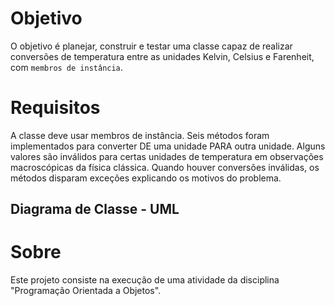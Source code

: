 # Objetivo
O objetivo é planejar, construir e testar uma classe capaz de realizar conversões de temperatura entre as unidades Kelvin, Celsius e Farenheit, com ```membros de instância```.
# Requisitos
A classe deve usar membros de instância. Seis métodos foram implementados para converter DE uma unidade PARA outra unidade. 
Alguns valores são inválidos para certas unidades de temperatura em observações macroscópicas da física clássica. 
Quando houver conversões inválidas, os métodos disparam exceções explicando os motivos do problema.
## Diagrama de Classe - UML

# Sobre
Este projeto consiste na execução de uma atividade da disciplina "Programação Orientada a Objetos".
